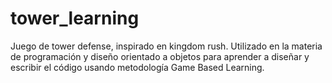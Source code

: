 # tower_learning
Juego de tower defense, inspirado en kingdom rush. Utilizado en la materia de programación y diseño orientado a objetos para aprender a diseñar y escribir el código usando metodología Game Based Learning.
